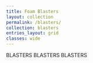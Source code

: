 ```yaml
---
title: Foam Blasters
layout: collection
permalink: /blasters/
collection: blasters
entries_layout: grid
classes: wide
---
```


BLASTERS BLASTERS BLASTERS

